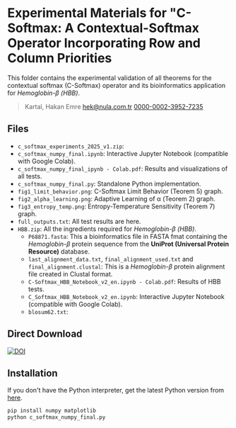 # Experimental Materials for "C-Softmax: A Contextual-Softmax Operator Incorporating Row and Column Priorities

This folder contains the experimental validation of all theorems for the contextual softmax (C-Softmax) operator and its bioinformatics application for *Hemoglobin-β (HBB)*.

> Kartal, Hakan Emre [hek@nula.com.tr](hek@nula.com.tr) [0000-0002-3952-7235](https://orcid.org/0000-0002-3952-7235)

## Files
- `c_softmax_experiments_2025_v1.zip`:
- `c_softmax_numpy_final.ipynb`: Interactive Jupyter Notebook (compatible with Google Colab).
- `c_softmax_numpy_final_ipynb - Colab.pdf`: Results and visualizations of all tests.
- `c_softmax_numpy_final.py`: Standalone Python implementation.
- `fig1_limit_behavior.png`: C-Softmax Limit Behavior (Teorem 5) graph.
- `fig2_alpha_learning.png`: Adaptive Learning of α (Teorem 2) graph.
- `fig3_entropy_temp.png`: Entropy-Temperature Sensitivity (Teorem 7) graph.
- `full_outputs.txt`: All test results are here.
- `HBB.zip`: All the ingredients required for *Hemoglobin-β (HBB)*.
  - `P68871.fasta`: This a bioinformatics file in FASTA fmat containing the *Hemoglobin-β* protein sequence from the **UniProt (Universal Protein Resource)** database.
  - `last_alignment_data.txt`, `final_alignment_used.txt` and `final_alignment.clustal`: This is a *Hemoglobin-β* protein alignment file created in Clustal format.
  - `C-Softmax_HBB_Notebook_v2_en.ipynb - Colab.pdf`: Results of HBB tests.
  - `C_Softmax_HBB_Notebook_v2_en.ipynb`: Interactive Jupyter Notebook (compatible with Google Colab).
  - `blosum62.txt`:

## Direct Download
[![DOI](https://zenodo.org/badge/1034360450.svg)](https://doi.org/10.5281/zenodo.16881842)

## Installation

If you don't have the Python interpreter, get the latest Python version from [here](https://www.python.org/downloads/).

```bash
pip install numpy matplotlib 
python c_softmax_numpy_final.py
